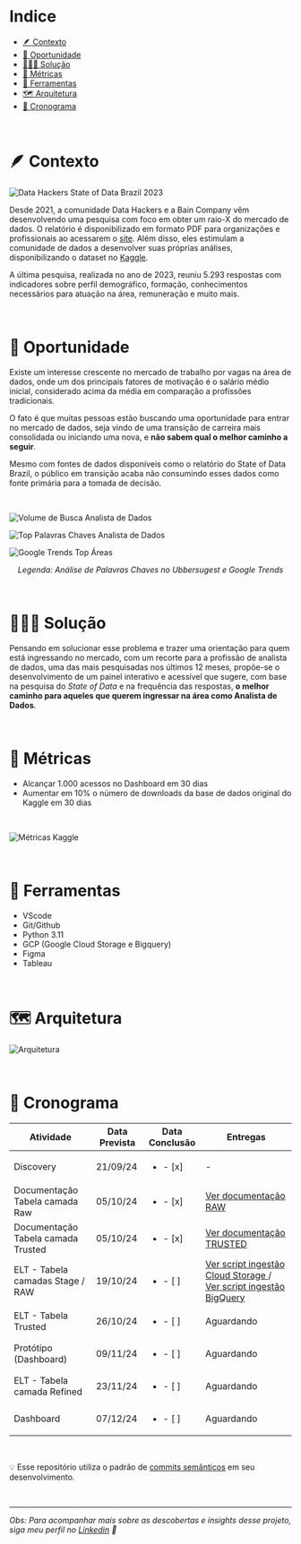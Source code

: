 # Indice



- [🪶 Contexto](#-contexto)
- [🔎 Oportunidade](#-oportunidade)
- [👨🏾‍💻 Solução](#-proposta-de-solucao)
- [🔑 Métricas](#-metricas-de-sucesso)
- [🔨 Ferramentas](#-principais-ferramentas)
- [🗺️ Arquitetura](#-arquitetura-da-pipeline-de-dados)
- [📅 Cronograma](#-cronograma)

<br>

# 🪶 Contexto

![Data Hackers State of Data Brazil 2023](state_of_data_brazil_2023/images/banner2.png)

Desde 2021, a comunidade Data Hackers e a Bain Company vêm desenvolvendo uma pesquisa com foco em obter um raio-X do mercado de dados. O relatório é disponibilizado em formato PDF para organizações e profissionais ao acessarem o [site](https://stateofdata.datahackers.com.br/). Além disso, eles estimulam a comunidade de dados a desenvolver suas próprias análises, disponibilizando o dataset no [Kaggle](https://www.kaggle.com/datasets/datahackers/state-of-data-brazil-2023/data).

A última pesquisa, realizada no ano de 2023, reuniu 5.293 respostas com indicadores sobre perfil demográfico, formação, conhecimentos necessários para atuação na área, remuneração e muito mais.

<br>

# 🔎 Oportunidade
Existe um interesse crescente no mercado de trabalho por vagas na área de dados, onde um dos principais fatores de motivação é o salário médio inicial, considerado acima da média em comparação a profissões tradicionais.

O fato é que muitas pessoas estão buscando uma oportunidade para entrar no mercado de dados, seja vindo de uma transição de carreira mais consolidada ou iniciando uma nova, e **não sabem qual o melhor caminho a seguir**.

Mesmo com fontes de dados disponíveis como o relatório do State of Data Brazil, o público em transição acaba não consumindo esses dados como fonte primária para a tomada de decisão.

<br>

![Volume de Busca Analista de Dados](state_of_data_brazil_2023/images/volume_buscas_analista.png)

![Top Palavras Chaves Analista de Dados](state_of_data_brazil_2023/images/keywords_analista_de_dados.png)

![Google Trends Top Áreas](state_of_data_brazil_2023/images/google_trends.png)


*<center> Legenda: Análise de Palavras Chaves no Ubbersugest e Google Trends </center>*

<br>

# 👨🏾‍💻 Solução
Pensando em solucionar esse problema e trazer uma orientação para quem está ingressando no mercado, com um recorte para a profissão de analista de dados, uma das mais pesquisadas nos últimos 12 meses, propõe-se o desenvolvimento de um painel interativo e acessível que sugere, com base na pesquisa do *State of Data* e na frequência das respostas, **o melhor caminho para aqueles que querem ingressar na área como Analista de Dados**.



<br>

# 🔑 Métricas
- Alcançar 1.000 acessos no Dashboard em 30 dias
- Aumentar em 10% o número de downloads da base de dados original do Kaggle em 30 dias

<br>

![Métricas Kaggle](state_of_data_brazil_2023/images/metricas_kaggle.png)

<br>



# 🔨 Ferramentas 

- VScode
- Git/Github
- Python 3.11
- GCP (Google Cloud Storage e Bigquery)
- Figma
- Tableau

<br>

# 🗺️ Arquitetura 

![Arquitetura](state_of_data_brazil_2023/images/arquitetura.excalidraw.png)

<br>

# 📅 Cronograma 


| Atividade               |Data Prevista | Data Conclusão | Entregas |
|-------------------------|--------------|-------------|-------------|
| Discovery     | 21/09/24       | <ul><li>- [x] </li>      | - |
| Documentação Tabela camada Raw           | 05/10/24       | <ul><li>- [x] </li>    | [ Ver documentação RAW](https://github.com/FranciniSantana/state_of_data_brazil_23/blob/main/state_of_data_brazil_2023/docs/raw_tb_state_of_data_2023.md)
| Documentação Tabela camada Trusted           | 05/10/24       | <ul><li>- [x] </li>    | [Ver documentação TRUSTED](https://github.com/FranciniSantana/state_of_data_brazil_23/blob/main/state_of_data_brazil_2023/docs/trusted_tb_state_of_data_2023.md)
| ELT - Tabela camadas Stage / RAW   | 19/10/24   | <ul><li>- [ ] </li> | [Ver script ingestão Cloud Storage ](https://github.com/FranciniSantana/state_of_data_brazil_23/blob/main/state_of_data_brazil_2023/ingestion/to_storage.py) / [Ver script ingestão BigQuery ](https://github.com/FranciniSantana/state_of_data_brazil_23/blob/main/state_of_data_brazil_2023/ingestion/to_bq_raw.py)
| ELT - Tabela Trusted    | 26/10/24   | <ul><li>- [ ] </li> | Aguardando
| Protótipo (Dashboard)  | 09/11/24       | <ul><li>- [ ] </li>      |Aguardando
| ELT - Tabela camada Refined    | 23/11/24   | <ul><li>- [ ] </li> |Aguardando
| Dashboard               | 07/12/24       | <ul><li>- [ ] </li>     |Aguardando

<br>

💡 Esse repositório utiliza o padrão de [commits semânticos](https://github.com/iuricode/padroes-de-commits) em seu desenvolvimento.

<br>

___
<em> Obs: Para acompanhar mais sobre as descobertas e insights desse projeto, siga meu perfil no [Linkedin](https://www.linkedin.com/in/francinisantana/) 💛 <em>
